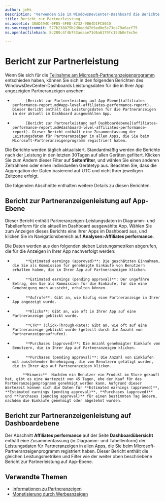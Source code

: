 ```yaml
---
author: jnHs
Description: "Verwenden Sie im WindowsDevCenter-Dashboard die Berichte zur Partnerleistung auf App- und Kontoebene, um Leistungsdaten für die Partneranzeigen in Ihren Apps anzuzeigen."
title: Bericht zur Partnerleistung
ms.assetid: 38AD494C-0F85-4FED-8732-9064D1FC503D
ms.sourcegitcommit: 577b238875b2d0edd47d9ad0e5e73ca79a6acf75
ms.openlocfilehash: 8c200c4f4b743aeaae71d6a6179fc15db0e7ec5e

---
```


# Bericht zur Partnerleistung

Wenn Sie sich für die [Teilnahme am Microsoft-Partneranzeigenprogramm](about-affiliate-ads.md) entschieden haben, können Sie sich in den folgenden Berichten des WindowsDevCenter-Dashboards Leistungsdaten für die in Ihrer App angezeigten Partneranzeigen ansehen:

-   
            [Bericht zur Partnerleistung auf App-Ebene](affiliates-performance-report.md#app-level-affiliates-performance-report). Dieser Bericht enthält die Leistungsdaten für die Partneranzeigen in der aktuell im Dashboard ausgewählten App.
-   
            [Bericht zur Partnerleistung auf Dashboardebene](affiliates-performance-report.md#dashboard-level-affiliates-performance-report). Dieser Bericht enthält eine Zusammenfassung der Leistungsdaten für Partneranzeigen in allen Apps, die Sie beim Microsoft-Partneranzeigenprogramm registriert haben.

Die Berichte werden täglich aktualisiert. Standardmäßig werden die Berichte nach der Leistung in den letzten 30Tagen auf allen Geräten gefiltert. Klicken Sie zum Ändern dieser Filter auf **Seitenfilter**, und wählen Sie einen anderen Zeitrahmen oder einen individuellen Gerätetyp aus. Beachten Sie, dass die Aggregation der Daten basierend auf UTC und nicht Ihrer jeweiligen Zeitzone erfolgt.

Die folgenden Abschnitte enthalten weitere Details zu diesen Berichten.

## Bericht zur Partneranzeigenleistung auf App-Ebene

Dieser Bericht enthält Partneranzeigen-Leistungsdaten in Diagramm- und Tabellenform für die aktuell im Dashboard ausgewählte App. Wählen Sie zum Anzeigen dieses Berichts eine Ihrer Apps im Dashboard aus, und klicken Sie im Navigationsbereich auf **Analysen**&gt;**Affiliates performance**.

Die Daten werden aus den folgenden sieben Leistungsmetriken abgerufen, die für die Anzeigen in Ihrer App nachverfolgt werden:

-   
            **Estimated earnings (approved)**: Die geschätzten Einnahmen, die Sie als Kommission für genehmigte Einkäufe von Benutzern erhalten haben, die in Ihrer App auf Partneranzeigen klicken.
-   
            **Estimated earnings (pending approval)**: Der ungefähre Betrag, den Sie als Kommission für die Einkäufe, für die eine Genehmigung noch aussteht, erhalten können.
-   
            **Aufrufe**: Gibt an, wie häufig eine Partneranzeige in Ihrer App angezeigt wurde.
-   
            **Klicks**: Gibt an, wie oft in Ihrer App auf eine Partneranzeige geklickt wurde.
-   
            **CTR** (Click-Through-Rate): Gibt an, wie oft auf eine Partneranzeige geklickt wurde (geteilt durch die Anzahl von Partneranzeigenaufrufen).
-   
            **Purchases (approved)**: Die Anzahl genehmigter Einkäufe von Benutzern, die in Ihrer App auf Partneranzeigen klicken.
-   
            **Purchases (pending approval)**: Die Anzahl von Einkäufen mit ausstehender Genehmigung, die von Benutzern getätigt wurden, die in Ihrer App auf Partneranzeigen klicken.

> 
            **Hinweis**  Nachdem ein Benutzer ein Produkt im Store gekauft hat, gibt es eine Wartezeit von 45 Tagen, ehe der Kauf für das Partneranzeigenprogramm genehmigt werden kann. Aufgrund dieser Wartezeit können sich die Daten für **Estimated earnings (approved)**, **Estimated earnings (pending approval)**, **Purchases (approved)** und **Purchases (pending approval)** für einen bestimmten Tag ändern, nachdem die Einkäufe genehmigt oder abgelehnt wurden.

## Bericht zur Partneranzeigenleistung auf Dashboardebene

Der Abschnitt **Affiliates performance** auf der Seite **Dashboardübersicht** enthält eine Zusammenfassung (in Diagramm- und Tabellenform) der Leistungsdaten für Partneranzeigen in allen Apps, die Sie beim Microsoft-Partneranzeigenprogramm registriert haben. Dieser Bericht enthält die gleichen Leistungsmetriken und Filter wie der weiter oben beschriebene Bericht zur Partnerleistung auf App-Ebene.

## Verwandte Themen

* [Informationen zu Partneranzeigen](about-affiliate-ads.md)
* [Monetisierung durch Werbeanzeigen](monetize-with-ads.md)
 

 



<!--HONumber=Jun16_HO4-->


